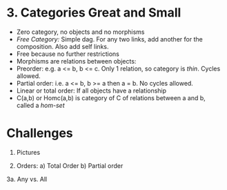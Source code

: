 # 3. Categories Great and Small

- Zero category, no objects and no morphisms
- _Free Category:_ Simple dag. For any two links, add another for the composition. Also add self links.
 - Free because no further restrictions
- Morphisms are relations between objects:
 - Preorder: e.g. a <= b, b <= c.  Only 1 relation, so category is _thin_. Cycles allowed.
 - Partial order: i.e. a <= b, b >= a then a = b. No cycles allowed.
 - Linear or total order: If all objects have a relationship
- C(a,b) or Homc(a,b) is category of C of relations between a and b, called a _hom-set_


# Challenges

1. Pictures

2. Orders:  a) Total Order b) Partial order

3a. Any vs. All